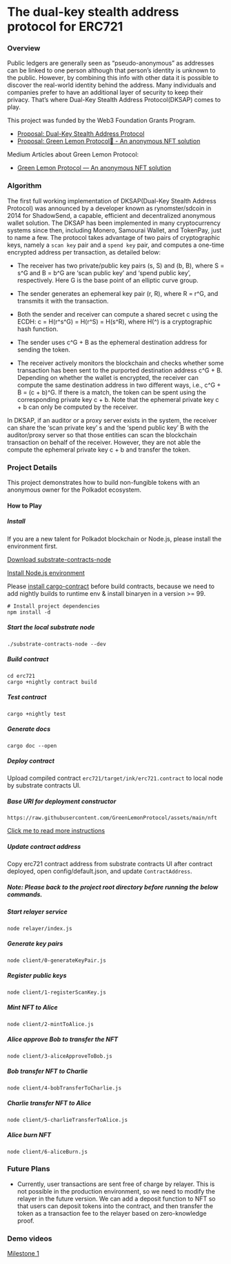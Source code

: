 # The dual-key stealth address protocol for ERC721

### Overview

Public ledgers are generally seen as “pseudo-anonymous” as addresses can be linked to one person although that person’s identity is unknown to the public. However, by combining this info with other data it is possible to discover the real-world identity behind the address. Many individuals and companies prefer to have an additional layer of security to keep their privacy. That’s where Dual-Key Stealth Address Protocol(DKSAP) comes to play.

This project was funded by the Web3 Foundation Grants Program.

* [Proposal: Dual-Key Stealth Address Protocol](https://github.com/w3f/Grants-Program/pull/997)
* [Proposal: Green Lemon Protocol🍋 - An anonymous NFT solution](https://github.com/w3f/Grants-Program/pull/1096)

Medium Articles about Green Lemon Protocol:

* [Green Lemon Protocol — An anonymous NFT solution](https://medium.com/@wuyahuang/green-lemon-protocol-an-anonymous-nft-solution-2fad91cc8f48)

### Algorithm
The first full working implementation of DKSAP(Dual-Key Stealth Address Protocol) was announced by a developer known as rynomster/sdcoin in 2014 for ShadowSend, a capable, efficient and decentralized anonymous wallet solution. The DKSAP has been implemented in many cryptocurrency systems since then, including Monero, Samourai Wallet, and TokenPay, just to name a few. The protocol takes advantage of two pairs of cryptographic keys, namely a `scan key` pair and a `spend key` pair, and computes a one-time encrypted address per transaction, as detailed below:

* The receiver has two private/public key pairs (s, S) and (b, B), where S = s^G and B = b^G are ‘scan public key’ and ‘spend public key’, respectively. Here G is the base point of an elliptic curve group.

* The sender generates an ephemeral key pair (r, R), where R = r^G, and transmits it with the transaction.

* Both the sender and receiver can compute a shared secret c using the ECDH: c = H(r^s^G) = H(r^S) = H(s^R), where H(^) is a cryptographic hash function.

* The sender uses c^G + B as the ephemeral destination address for sending the token.

* The receiver actively monitors the blockchain and checks whether some transaction has been sent to the purported destination address c^G + B. Depending on whether the wallet is encrypted, the receiver can compute the same destination address in two different ways, i.e., c^G + B = (c + b)^G. If there is a match, the token can be spent using the corresponding private key c + b. Note that the ephemeral private key c + b can only be computed by the receiver.

In DKSAP, if an auditor or a proxy server exists in the system, the receiver can share the ‘scan private key’ s and the ‘spend public key’ B with the auditor/proxy server so that those entities can scan the blockchain transaction on behalf of the receiver. However, they are not able the compute the ephemeral private key c + b and transfer the token.

### Project Details
This project demonstrates how to build non-fungible tokens with an anonymous owner for the Polkadot ecosystem.

#### How to Play

##### Install
If you are a new talent for Polkadot blockchain or Node.js, please install the environment first.

[Download substrate-contracts-node](https://github.com/paritytech/substrate-contracts-node/releases)

[Install Node.js environment](https://nodejs.org/en/download/)

Please [install cargo-contract](https://github.com/paritytech/cargo-contract) before build contracts, because we need to add nightly builds to runtime env & install binaryen in a version >= 99.


```
# Install project dependencies
npm install -d
```

##### Start the local substrate node
```
./substrate-contracts-node --dev
```

##### Build contract
```
cd erc721
cargo +nightly contract build
```

##### Test contract
```
cargo +nightly test
```

##### Generate docs
```
cargo doc --open
```

##### Deploy contract
Upload compiled contract `erc721/target/ink/erc721.contract` to local node by substrate contracts UI.

##### Base URI for deployment constructor
```
https://raw.githubusercontent.com/GreenLemonProtocol/assets/main/nft
```

[Click me to read more instructions](https://ink.substrate.io/getting-started/deploy-your-contract/)


##### Update contract address
Copy erc721 contract address from substrate contracts UI after contract deployed, open config/default.json, and update `ContractAddress`.

##### Note: Please back to the project root directory before running the below commands.

##### Start relayer service
```
node relayer/index.js
```

##### Generate key pairs
```
node client/0-generateKeyPair.js
```

##### Register public keys
```
node client/1-registerScanKey.js
```

##### Mint NFT to Alice
```
node client/2-mintToAlice.js
```

##### Alice approve Bob to transfer the NFT
```
node client/3-aliceApproveToBob.js
```

##### Bob transfer NFT to Charlie
```
node client/4-bobTransferToCharlie.js
```

##### Charlie transfer NFT to Alice
```
node client/5-charlieTransferToAlice.js
```

##### Alice burn NFT
```
node client/6-aliceBurn.js
```

### Future Plans
* Currently, user transactions are sent free of charge by relayer. This is not possible in the production environment, so we need to modify the relayer in the future version. We can add a deposit function to NFT so that users can deposit tokens into the contract, and then transfer the token as a transaction fee to the relayer based on zero-knowledge proof.

### Demo videos
[Milestone 1](https://www.youtube.com/watch?v=etVIPgOjFNg)
